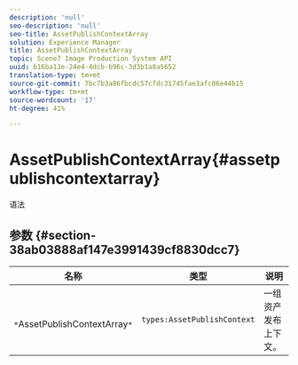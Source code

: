 ```yaml
---
description: 'null'
seo-description: 'null'
seo-title: AssetPublishContextArray
solution: Experience Manager
title: AssetPublishContextArray
topic: Scene7 Image Production System API
uuid: b16ba13e-24e4-4dcb-b96c-3d3b1a8a5652
translation-type: tm+mt
source-git-commit: 7bc7b3a86fbcdc57cfdc31745fae3afc06e44b15
workflow-type: tm+mt
source-wordcount: '17'
ht-degree: 41%

---
```



# AssetPublishContextArray{#assetpublishcontextarray}

语法

## 参数 {#section-38ab03888af147e3991439cf8830dcc7}

| 名称 | 类型 | 说明 |
|---|---|---|
| ` *`AssetPublishContextArray`*` | `types:AssetPublishContext` | 一组资产发布上下文。 |


